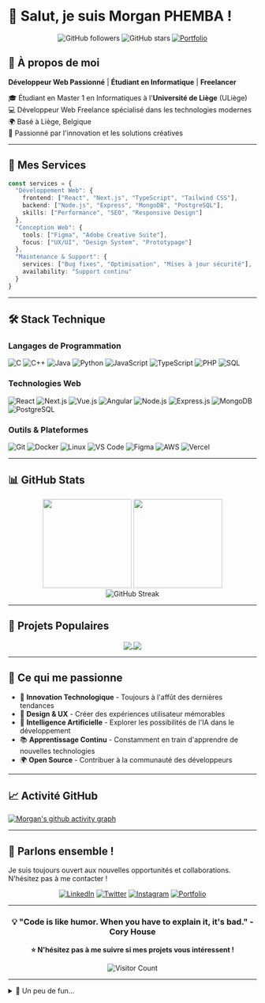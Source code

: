 
# 👋 Salut, je suis Morgan PHEMBA !

<div align="center">
  
![GitHub followers](https://img.shields.io/github/followers/Morg9864?style=social)
![GitHub stars](https://img.shields.io/github/stars/Morg9864?style=social)
[![Portfolio](https://img.shields.io/badge/Portfolio-morganphemba.be-blue?style=flat-square&logo=react)](https://morganphemba.be)

</div>

## 🚀 À propos de moi

**Développeur Web Passionné** | **Étudiant en Informatique** | **Freelancer**

🎓 Étudiant en Master 1 en Informatiques à l'**Université de Liège** (ULiège)  
💻 Développeur Web Freelance spécialisé dans les technologies modernes  
🌍 Basé à Liège, Belgique  
🎯 Passionné par l'innovation et les solutions créatives

---

## 💼 Mes Services

```typescript
const services = {
  "Développement Web": {
    frontend: ["React", "Next.js", "TypeScript", "Tailwind CSS"],
    backend: ["Node.js", "Express", "MongoDB", "PostgreSQL"],
    skills: ["Performance", "SEO", "Responsive Design"]
  },
  "Conception Web": {
    tools: ["Figma", "Adobe Creative Suite"],
    focus: ["UX/UI", "Design System", "Prototypage"]
  },
  "Maintenance & Support": {
    services: ["Bug fixes", "Optimisation", "Mises à jour sécurité"],
    availability: "Support continu"
  }
}
```

---

## 🛠️ Stack Technique

### Langages de Programmation
![C](https://img.shields.io/badge/C-00599C?style=flat-square&logo=c&logoColor=white)
![C++](https://img.shields.io/badge/C++-00599C?style=flat-square&logo=c%2B%2B&logoColor=white)
![Java](https://img.shields.io/badge/Java-ED8B00?style=flat-square&logo=openjdk&logoColor=white)
![Python](https://img.shields.io/badge/Python-3776AB?style=flat-square&logo=python&logoColor=white)
![JavaScript](https://img.shields.io/badge/JavaScript-F7DF1E?style=flat-square&logo=javascript&logoColor=black)
![TypeScript](https://img.shields.io/badge/TypeScript-007ACC?style=flat-square&logo=typescript&logoColor=white)
![PHP](https://img.shields.io/badge/PHP-777BB4?style=flat-square&logo=php&logoColor=white)
![SQL](https://img.shields.io/badge/SQL-4479A1?style=flat-square&logo=mysql&logoColor=white)

### Technologies Web
![React](https://img.shields.io/badge/React-20232A?style=flat-square&logo=react&logoColor=61DAFB)
![Next.js](https://img.shields.io/badge/Next.js-000000?style=flat-square&logo=next.js&logoColor=white)
![Vue.js](https://img.shields.io/badge/Vue.js-4FC08D?style=flat-square&logo=vue.js&logoColor=white)
![Angular](https://img.shields.io/badge/Angular-DD0031?style=flat-square&logo=angular&logoColor=white)
![Node.js](https://img.shields.io/badge/Node.js-43853D?style=flat-square&logo=node.js&logoColor=white)
![Express.js](https://img.shields.io/badge/Express.js-404D59?style=flat-square&logo=express&logoColor=white)
![MongoDB](https://img.shields.io/badge/MongoDB-4EA94B?style=flat-square&logo=mongodb&logoColor=white)
![PostgreSQL](https://img.shields.io/badge/PostgreSQL-316192?style=flat-square&logo=postgresql&logoColor=white)

### Outils & Plateformes
![Git](https://img.shields.io/badge/Git-F05032?style=flat-square&logo=git&logoColor=white)
![Docker](https://img.shields.io/badge/Docker-2496ED?style=flat-square&logo=docker&logoColor=white)
![Linux](https://img.shields.io/badge/Linux-FCC624?style=flat-square&logo=linux&logoColor=black)
![VS Code](https://img.shields.io/badge/VS%20Code-0078d4?style=flat-square&logo=visual-studio-code&logoColor=white)
![Figma](https://img.shields.io/badge/Figma-F24E1E?style=flat-square&logo=figma&logoColor=white)
![AWS](https://img.shields.io/badge/AWS-232F3E?style=flat-square&logo=amazon-aws&logoColor=white)
![Vercel](https://img.shields.io/badge/Vercel-000000?style=flat-square&logo=vercel&logoColor=white)

---

## 📊 GitHub Stats

<div align="center">
  <img height="180em" src="https://github-readme-stats.vercel.app/api?username=Morg9864&show_icons=true&theme=tokyonight&include_all_commits=true&count_private=true"/>
  <img height="180em" src="https://github-readme-stats.vercel.app/api/top-langs/?username=Morg9864&layout=compact&langs_count=7&theme=tokyonight"/>
</div>

<div align="center">
  <img src="https://github-readme-streak-stats.herokuapp.com/?user=Morg9864&theme=tokyonight" alt="GitHub Streak"/>
</div>

---

## 🎯 Projets Populaires

<div align="center">
  <a href="https://github.com/Morg9864/Les-Loups-Garou-De-Thiercelieux-java">
    <img align="center" src="https://github-readme-stats.vercel.app/api/pin/?username=Morg9864&repo=Les-Loups-Garou-De-Thiercelieux-java&theme=tokyonight" />
  </a>
  <a href="https://github.com/Morg9864/KaprekarConstant">
    <img align="center" src="https://github-readme-stats.vercel.app/api/pin/?username=Morg9864&repo=KaprekarConstant&theme=tokyonight" />
  </a>
</div>

---

## 🌟 Ce qui me passionne

- 🚀 **Innovation Technologique** - Toujours à l'affût des dernières tendances
- 🎨 **Design & UX** - Créer des expériences utilisateur mémorables  
- 🤖 **Intelligence Artificielle** - Explorer les possibilités de l'IA dans le développement
- 📚 **Apprentissage Continu** - Constamment en train d'apprendre de nouvelles technologies
- 🌍 **Open Source** - Contribuer à la communauté des développeurs

---

## 📈 Activité GitHub

[![Morgan's github activity graph](https://github-readme-activity-graph.vercel.app/graph?username=Morg9864&theme=tokyo-night&hide_border=true)](https://github.com/Morg9864)

---

## 💬 Parlons ensemble !

Je suis toujours ouvert aux nouvelles opportunités et collaborations. N'hésitez pas à me contacter !

<div align="center">

[![LinkedIn](https://img.shields.io/badge/LinkedIn-0077B5?style=for-the-badge&logo=linkedin&logoColor=white)](https://www.linkedin.com/in/morgphem2610/)
[![Twitter](https://img.shields.io/badge/Twitter-1DA1F2?style=for-the-badge&logo=twitter&logoColor=white)](https://x.com/morgsdev)
[![Instagram](https://img.shields.io/badge/Instagram-E4405F?style=for-the-badge&logo=instagram&logoColor=white)](https://www.instagram.com/morg__2610/)
[![Portfolio](https://img.shields.io/badge/Portfolio-000000?style=for-the-badge&logo=About.me&logoColor=white)](https://morganphemba.be)

</div>

---

<div align="center">
  
### 💡 "Code is like humor. When you have to explain it, it's bad." - Cory House

**⭐ N'hésitez pas à me suivre si mes projets vous intéressent !**

![Visitor Count](https://profile-counter.glitch.me/Morg9864/count.svg)

</div>

---

<details>
<summary>🎵 Un peu de fun...</summary>

```
Morgan.exe est en cours d'exécution...
████████████████] 100%

> Chargement des compétences... ✅
> Initialisation de la créativité... ✅  
> Connexion au café... ✅
> Mode développeur activé... ✅

Système prêt à coder ! 🚀
```

</details>
